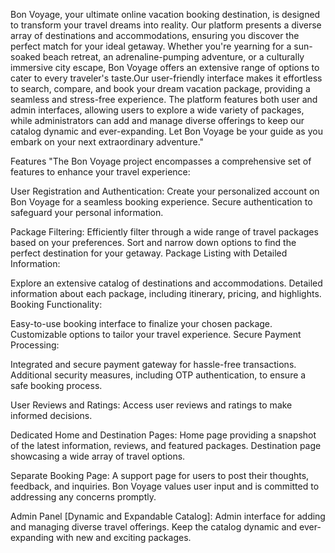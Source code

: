 
Bon Voyage, your ultimate online vacation booking destination, is designed to transform your travel dreams into reality. Our platform presents a diverse array of destinations and accommodations, ensuring you discover the perfect match for your ideal getaway. Whether you're yearning for a sun-soaked beach retreat, an adrenaline-pumping adventure, or a culturally immersive city escape, Bon Voyage offers an extensive range of options to cater to every traveler's taste.Our user-friendly interface makes it effortless to search, compare, and book your dream vacation package, providing a seamless and stress-free experience. The platform features both user and admin interfaces, allowing users to explore a wide variety of packages, while administrators can add and manage diverse offerings to keep our catalog dynamic and ever-expanding. Let Bon Voyage be your guide as you embark on your next extraordinary adventure."

Features
"The Bon Voyage project encompasses a comprehensive set of features to enhance your travel experience:

User Registration and Authentication:
Create your personalized account on Bon Voyage for a seamless booking experience. Secure authentication to safeguard your personal information.

Package Filtering:
Efficiently filter through a wide range of travel packages based on your preferences. Sort and narrow down options to find the perfect destination for your getaway. Package Listing with Detailed Information:

Explore an extensive catalog of destinations and accommodations.
Detailed information about each package, including itinerary, pricing, and highlights. Booking Functionality:

Easy-to-use booking interface to finalize your chosen package.
Customizable options to tailor your travel experience. Secure Payment Processing:

Integrated and secure payment gateway for hassle-free transactions.
Additional security measures, including OTP authentication, to ensure a safe booking process.

User Reviews and Ratings:
Access user reviews and ratings to make informed decisions.

Dedicated Home and Destination Pages:
Home page providing a snapshot of the latest information, reviews, and featured packages. Destination page showcasing a wide array of travel options.

Separate Booking Page:
A support page for users to post their thoughts, feedback, and inquiries. Bon Voyage values user input and is committed to addressing any concerns promptly.

Admin Panel [Dynamic and Expandable Catalog]:
Admin interface for adding and managing diverse travel offerings. Keep the catalog dynamic and ever-expanding with new and exciting packages.

